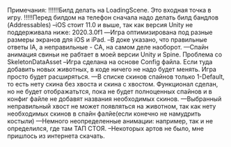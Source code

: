 Примечания: 
!!!!!!Билд делать на LoadingScene. Это входная точка в игру. 
!!!!!Перед билдом на телефон сначала надо делать билд бандлов (Addressables)
–iOS стоит 11.0 и выше, так как версия Unity не поддерживала ниже: 2020.3.0f1
—Игра оптимизирована под разные размеры экранов для iOS и iPad.
–В доке указано, что правильные ответы IA, а неправильные - CA, на самом деле наоборот. 
—Спайн анимация свиньи не рабтает в моей версии Unity и Spine. Проблема со SkeletonDataAsset
–Игра сделана на основе Config файла. Если туда добавить новых животных, в коде ничего не надо будет менять. Игра просто будет расширяться.
—В списке скинов спайнов только 1-Default, то есть нету скина без хвоста и скина с хвостом. Функционал сделан, но не будет отображатьтся, пока не будет полноценных спайнов и в конфиг файле не добавят названия необходимых скинов. 
—Выбранный неправильный хвост не может появляться на животном, так как нету необходимых скинов в спайн фалйе(если конечно не намудрить костыли)
—Немного неопределенные анимации: например, так и не определился, где там ТАП СТОЯ. 
–Некоторых артов не было, мне пришлось из интернета скачать. 

